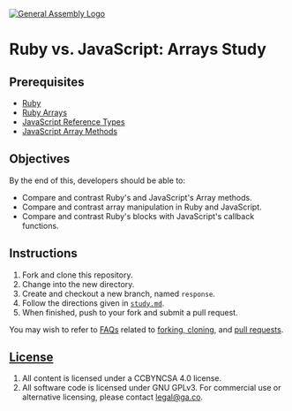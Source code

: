 [![General Assembly Logo](https://camo.githubusercontent.com/1a91b05b8f4d44b5bbfb83abac2b0996d8e26c92/687474703a2f2f692e696d6775722e636f6d2f6b6538555354712e706e67)](https://generalassemb.ly/education/web-development-immersive)

# Ruby vs. JavaScript: Arrays Study

## Prerequisites

-   [Ruby](https://git.generalassemb.ly/ga-wdi-boston/ruby)
-   [Ruby Arrays](https://git.generalassemb.ly/ga-wdi-boston/ruby-array)
-   [JavaScript Reference Types](https://git.generalassemb.ly/ga-wdi-boston/js-reference-types)
-   [JavaScript Array Methods](https://git.generalassemb.ly/ga-wdi-boston/js-array-iteration-methods)

## Objectives

By the end of this, developers should be able to:

-   Compare and contrast Ruby's and JavaScript's Array methods.
-   Compare and contrast array manipulation in Ruby and JavaScript.
-   Compare and contrast Ruby's blocks with JavaScript's callback functions.

## Instructions

1.  Fork and clone this repository.
1.  Change into the new directory.
1.  Create and checkout a new branch, named `response`.
1.  Follow the directions given in [`study.md`](study.md).
1.  When finished, push to your fork and submit a pull request.

You may wish to refer to [FAQs](https://git.generalassemb.ly/ga-wdi-boston/meta/wiki/)
related to [forking,
cloning](https://git.generalassemb.ly/ga-wdi-boston/meta/wiki/ForkAndClone), and [pull
requests](https://git.generalassemb.ly/ga-wdi-boston/meta/wiki/PullRequest).

## [License](LICENSE)

1.  All content is licensed under a CC­BY­NC­SA 4.0 license.
1.  All software code is licensed under GNU GPLv3. For commercial use or
    alternative licensing, please contact legal@ga.co.
